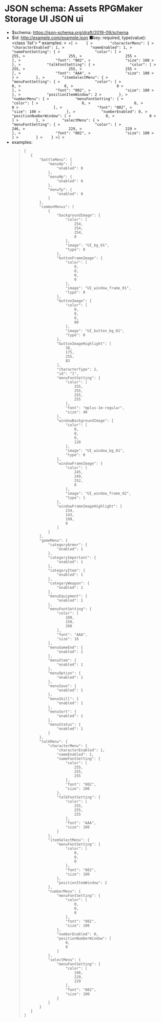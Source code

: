 ﻿# JSON schema: Assets RPGMaker Storage UI JSON ui

* $schema: https://json-schema.org/draft/2019-09/schema
* $id: http://example.com/example.json
■key: required, type(value): <class 'list'>
        * examples:
            >```
            >[
            >    {
            >        "characterMenu": {
            >            "characterEnabled": 1,
            >            "nameEnabled": 1,
            >            "nameFontSetting": {
            >                "color": [
            >                    255,
            >                    255,
            >                    255
            >                ],
            >                "font": "002",
            >                "size": 100
            >            },
            >            "talkFontSetting": {
            >                "color": [
            >                    255,
            >                    255,
            >                    255
            >                ],
            >                "font": "AAA",
            >                "size": 100
            >            }
            >        },
            >        "itemSelectMenu": {
            >            "menuFontSetting": {
            >                "color": [
            >                    0,
            >                    0,
            >                    0
            >                ],
            >                "font": "002",
            >                "size": 100
            >            },
            >            "positionItemWindow": 2
            >        },
            >        "numberMenu": {
            >            "menuFontSetting": {
            >                "color": [
            >                    0,
            >                    0,
            >                    0
            >                ],
            >                "font": "002",
            >                "size": 100
            >            },
            >            "numberEnabled": 0,
            >            "positionNumberWindow": [
            >                0,
            >                0
            >            ]
            >        },
            >        "selectMenu": {
            >            "menuFontSetting": {
            >                "color": [
            >                    246,
            >                    229,
            >                    229
            >                ],
            >                "font": "002",
            >                "size": 100
            >            }
            >        }
            >    }
            >]
            >```
* examples:
    >```
    >[
    >    {
    >        "battleMenu": {
    >            "menuHp": {
    >                "enabled": 0
    >            },
    >            "menuMp": {
    >                "enabled": 0
    >            },
    >            "menuTp": {
    >                "enabled": 0
    >            }
    >        },
    >        "commonMenus": [
    >            {
    >                "backgroundImage": {
    >                    "color": [
    >                        254,
    >                        254,
    >                        254,
    >                        0
    >                    ],
    >                    "image": "UI_bg_01",
    >                    "type": 0
    >                },
    >                "buttonFrameImage": {
    >                    "color": [
    >                        0,
    >                        0,
    >                        0,
    >                        0
    >                    ],
    >                    "image": "UI_window_frame_01",
    >                    "type": 0
    >                },
    >                "buttonImage": {
    >                    "color": [
    >                        0,
    >                        0,
    >                        0,
    >                        80
    >                    ],
    >                    "image": "UI_button_bg_01",
    >                    "type": 0
    >                },
    >                "buttonImageHighlight": [
    >                    38,
    >                    175,
    >                    255,
    >                    83
    >                ],
    >                "characterType": 2,
    >                "id": "1",
    >                "menuFontSetting": {
    >                    "color": [
    >                        255,
    >                        255,
    >                        255,
    >                        255
    >                    ],
    >                    "font": "mplus-1m-regular",
    >                    "size": 40
    >                },
    >                "windowBackgroundImage": {
    >                    "color": [
    >                        0,
    >                        0,
    >                        0,
    >                        128
    >                    ],
    >                    "image": "UI_window_bg_01",
    >                    "type": 0
    >                },
    >                "windowFrameImage": {
    >                    "color": [
    >                        245,
    >                        249,
    >                        252,
    >                        0
    >                    ],
    >                    "image": "UI_window_frame_02",
    >                    "type": 1
    >                },
    >                "windowFrameImageHighlight": [
    >                    234,
    >                    143,
    >                    199,
    >                    0
    >                ]
    >            }
    >        ],
    >        "gameMenu": {
    >            "categoryArmor": {
    >                "enabled": 1
    >            },
    >            "categoryImportant": {
    >                "enabled": 1
    >            },
    >            "categoryItem": {
    >                "enabled": 1
    >            },
    >            "categoryWeapon": {
    >                "enabled": 1
    >            },
    >            "menuEquipment": {
    >                "enabled": 1
    >            },
    >            "menuFontSetting": {
    >                "color": [
    >                    100,
    >                    150,
    >                    200
    >                ],
    >                "font": "AAA",
    >                "size": 16
    >            },
    >            "menuGameEnd": {
    >                "enabled": 1
    >            },
    >            "menuItem": {
    >                "enabled": 1
    >            },
    >            "menuOption": {
    >                "enabled": 1
    >            },
    >            "menuSave": {
    >                "enabled": 1
    >            },
    >            "menuSkill": {
    >                "enabled": 1
    >            },
    >            "menuSort": {
    >                "enabled": 1
    >            },
    >            "menuStatus": {
    >                "enabled": 1
    >            }
    >        },
    >        "talkMenu": {
    >            "characterMenu": {
    >                "characterEnabled": 1,
    >                "nameEnabled": 1,
    >                "nameFontSetting": {
    >                    "color": [
    >                        255,
    >                        255,
    >                        255
    >                    ],
    >                    "font": "002",
    >                    "size": 100
    >                },
    >                "talkFontSetting": {
    >                    "color": [
    >                        255,
    >                        255,
    >                        255
    >                    ],
    >                    "font": "AAA",
    >                    "size": 100
    >                }
    >            },
    >            "itemSelectMenu": {
    >                "menuFontSetting": {
    >                    "color": [
    >                        0,
    >                        0,
    >                        0
    >                    ],
    >                    "font": "002",
    >                    "size": 100
    >                },
    >                "positionItemWindow": 2
    >            },
    >            "numberMenu": {
    >                "menuFontSetting": {
    >                    "color": [
    >                        0,
    >                        0,
    >                        0
    >                    ],
    >                    "font": "002",
    >                    "size": 100
    >                },
    >                "numberEnabled": 0,
    >                "positionNumberWindow": [
    >                    0,
    >                    0
    >                ]
    >            },
    >            "selectMenu": {
    >                "menuFontSetting": {
    >                    "color": [
    >                        246,
    >                        229,
    >                        229
    >                    ],
    >                    "font": "002",
    >                    "size": 100
    >                }
    >            }
    >        }
    >    }
    >]
    >```

